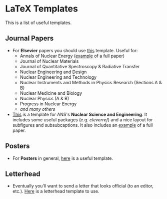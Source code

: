 # LaTeX Templates

This is a list of useful templates.

## Journal Papers

* For **Elsevier** papers you should use [this](https://github.com/ricvasques/TeX-templates/tree/master/Elsevier%20(Annals%2C%20PNE%2C%20etc.) "elsevier") template. Useful for: 
   - Annals of Nuclear Energy ([example](https://github.com/ricvasques/TeX-templates/tree/master/DoubleDDM-16 "ane-example") of a full paper)
   - Journal of Nuclear Materials
   - Journal of Quantitative Spectroscopy & Radiative Transfer
   - Nuclear Engineering and Design
   - Nuclear Engineering and Technology
   - Nuclear Instruments and Methods in Physics Research (Sections A & B)
   - Nuclear Medicine and Biology
   - Nuclear Physics (A & B)
   - Progress in Nuclear Energy
   - _and many others_
* [This](https://github.com/ricvasques/TeX-templates/tree/master/NSE-NucScEng "nse") is a template for ANS's **Nuclear Science and Engineering**. It includes some useful packages (e.g. _cleverref_) and a nice layout for subfigures and subsubcaptions. It also includes an [example](https://github.com/ricvasques/TeX-templates/tree/master/NSE-NucScEng/NSE-Example "nse-example") of a full paper.

## Posters

* For **Posters** in general, [here](https://github.com/ricvasques/GroupResources/tree/master/templates/poster "poster-example") is a useful template.
 
## Letterhead

* Eventually you'll want to send a letter that looks official (to an editor, etc.). [Here](https://github.com/ricvasques/GroupResources/tree/master/templates/letterhead "letterhead-example") is a letterhead template to use.
